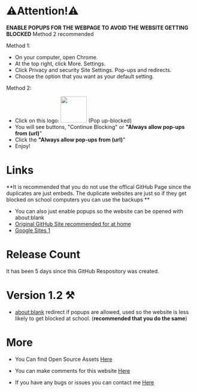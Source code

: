 # ⚠️Attention!⚠️
**ENABLE POPUPS FOR THE WEBPAGE TO AVOID THE WEBSITE GETTING BLOCKED** Method 2 recommended

Method 1:
- On your computer, open Chrome.
- At the top right, click More. Settings.
- Click Privacy and security Site Settings. Pop-ups and redirects.
- Choose the option that you want as your default setting.

Method 2:
- Click on this logo: <img src="https://user-images.githubusercontent.com/131909495/241337951-42c0e2fc-7a26-41ad-ab8e-c10b4f999b19.png"  width="70" height="70"> (Pop up-blocked)
- You will see buttons, "Continue Blocking" or **"Always allow pop-ups from (url)**"
- Click the  **"Always allow pop-ups from (url)**"
- Enjoy!
# Links
**It is recommended that you do not use the offical GitHub Page since the duplicates are just embeds. The duplicate websites are just so if they get blocked on school computers you can use the backups **
- You can also just enable popups so the website can be opened with about:blank
- [Original GitHub Site recommended for at home](https://n-jramirez.github.io/)
- [Google Sites 1](https://sites.google.com/view/njramirez/home)
# Release Count
It has been 5 days since this GitHub Respository was created.
# Version 1.2 ⚒️
- [about:blank](https://about:blank) redirect if popups are allowed, used so the website is less likely to get blocked at school. (**recommended that you do the same**)
# More
- You Can find Open Source Assets [Here](https://github.com/n-jramirez/Open-Source)

- You can make comments for this website [Here](https://github.com/n-jramirez/n-jramirez.github.io/discussions/1)


- If you have any bugs or issues you can contact me [Here](https://github.com/n-jramirez/n-jramirez.github.io/issues)
